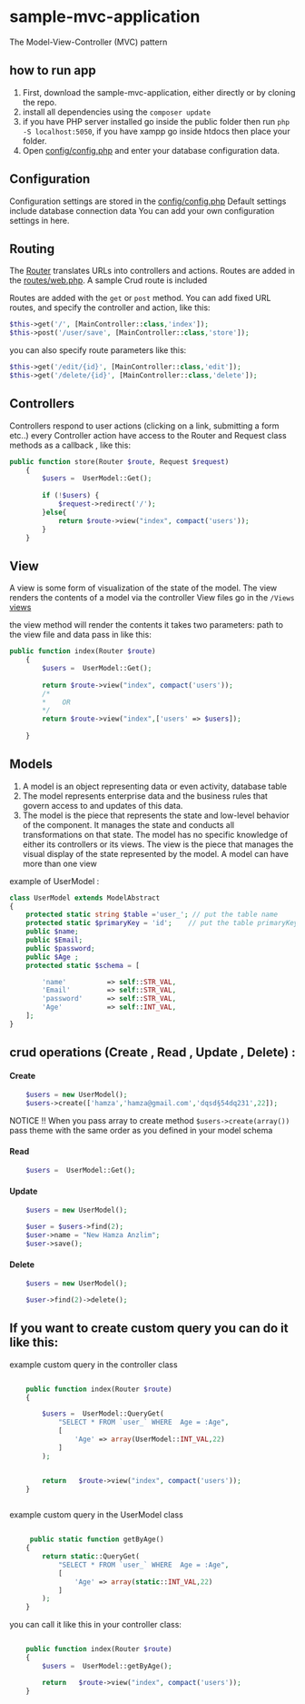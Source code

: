 # sample-mvc-application

The Model-View-Controller (MVC) pattern

## how to run app

1. First, download the sample-mvc-application, either directly or by cloning the repo.
2. install all dependencies using the `composer update`
3. if you have PHP server installed go inside the public folder then run `php -S localhost:5050`,
   if you have xampp go inside htdocs then place your folder.
4. Open [config/config.php](config/config.php) and enter your database configuration data.

## Configuration

Configuration settings are stored in the [config/config.php](config/config.php) Default settings include database connection data You can add your own configuration settings in here.

## Routing

The [Router](Router.php) translates URLs into controllers and actions. Routes are added in the [routes/web.php](routes/web.php). A sample Crud route is included

Routes are added with the `get` or `post` method. You can add fixed URL routes, and specify the controller and action, like this:

```php
$this->get('/', [MainController::class,'index']);
$this->post('/user/save', [MainController::class,'store']);
```

you can also specify route parameters like this:

```php
$this->get('/edit/{id}', [MainController::class,'edit']);
$this->get('/delete/{id}', [MainController::class,'delete']);
```

## Controllers

Controllers respond to user actions (clicking on a link, submitting a form etc..)
every Controller action have access to the Router and Request class methods
as a callback , like this:

```php
public function store(Router $route, Request $request)
    {
        $users =  UserModel::Get();
        
        if (!$users) {
            $request->redirect('/');
        }else{
            return $route->view("index", compact('users'));
        }
    }
```

## View

A view is some form of visualization of the state of the model.
The view renders the contents of a model via the controller View files go in the `/Views`
[views](views)

the view method will render the contents it takes two parameters: path to the view file  and data pass in like this:

```php
public function index(Router $route)
    {
        $users =  UserModel::Get();
        
        return $route->view("index", compact('users')); 
        /* 
        *    OR
        */ 
        return $route->view("index",['users' => $users]);
        
    }
```

## Models

1. A model is an object representing data or even activity,  database table
2. The model represents enterprise data and the business rules that govern access to and updates of this data.
3. The model is the piece that represents the state and low-level behavior of the component. It manages the state and conducts all transformations on that state. The model has no specific knowledge of either its controllers or its views. The view is the piece that manages the visual display of the state represented by the model. A model can have more than one view

example of  UserModel  :

```php
class UserModel extends ModelAbstract
{
    protected static string $table ='user_'; // put the table name
    protected static $primaryKey = 'id';    // put the table primaryKey 
    public $name;
    public $Email;
    public $password;
    public $Age ;
    protected static $schema = [

        'name'          => self::STR_VAL,
        'Email'         => self::STR_VAL,
        'password'      => self::STR_VAL,
        'Age'           => self::INT_VAL,
    ];
}
```

## crud operations (Create , Read , Update , Delete) :

#### Create

```php
    $users = new UserModel();
    $users->create(['hamza','hamza@gmail.com','dqsd§54dq231',22]);
```

NOTICE !! When you pass array to create method `$users->create(array())` pass theme with the same order as you defined in your model schema

#### Read

```php
    $users =  UserModel::Get();
```

#### Update

```php
    $users = new UserModel();

    $user = $users->find(2);
    $user->name = "New Hamza Anzlim";
    $user->save();
```

#### Delete

```php
    $users = new UserModel();

    $user->find(2)->delete();

```

## If you want to create custom query you can do it like this:

example custom query in the controller class

```php

    public function index(Router $route)
    {

        $users =  UserModel::QueryGet(
            "SELECT * FROM `user_` WHERE  Age = :Age",
            [
                'Age' => array(UserModel::INT_VAL,22)
            ]
        );


        return   $route->view("index", compact('users'));
    }
    

```

example custom query in the UserModel class

```php

     public static function getByAge()
    {
        return static::QueryGet(
            "SELECT * FROM `user_` WHERE  Age = :Age",
            [
                'Age' => array(static::INT_VAL,22)
            ]
        );
    }

```

you can call it like this in your controller class:

```php

    public function index(Router $route)
    {
        $users =  UserModel::getByAge();

        return   $route->view("index", compact('users'));
    }

```
